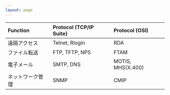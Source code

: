 ```yaml
---
layout: page
---
```


| Function | Protocol (TCP/IP Suite) | Protocol (OSI) |
|:--|:--|:--|
| 遠隔アクセス | Telnet, Rlogin | RDA |
| ファイル転送 | FTP, TFTP, NPS | FTAM |
| 電子メール | SMTP, DNS | MOTIS, MHS(X.400) |
| ネットワーク管理 | SNMP | CMIP |
